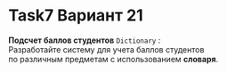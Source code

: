 # Task7 Вариант 21
<strong>Подсчет баллов студентов</strong> `Dictionary` :<br>
Разработайте систему для учета баллов студентов <br>
по различным предметам с использованием <strong>словаря</strong>.
